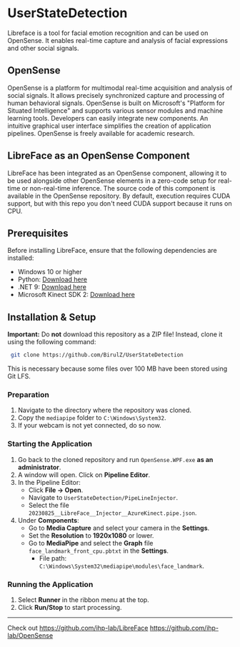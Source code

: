 # UserStateDetection

Libreface is a tool for facial emotion recognition and can be used on OpenSense. It enables real-time capture and analysis of facial expressions and other social signals.

## OpenSense

OpenSense is a platform for multimodal real-time acquisition and analysis of social signals. It allows precisely synchronized capture and processing of human behavioral signals. OpenSense is built on Microsoft's "Platform for Situated Intelligence" and supports various sensor modules and machine learning tools. Developers can easily integrate new components. An intuitive graphical user interface simplifies the creation of application pipelines. OpenSense is freely available for academic research.

## LibreFace as an OpenSense Component

LibreFace has been integrated as an OpenSense component, allowing it to be used alongside other OpenSense elements in a zero-code setup for real-time or non-real-time inference. The source code of this component is available in the OpenSense repository. By default, execution requires CUDA support, but with this repo you don't need CUDA support because it runs on CPU.

## Prerequisites

Before installing LibreFace, ensure that the following dependencies are installed:

- Windows 10 or higher
- Python: [Download here](https://www.python.org/downloads/)
- .NET 9: [Download here](https://dotnet.microsoft.com/en-us/download/dotnet/9.0)
- Microsoft Kinect SDK 2: [Download here](https://www.microsoft.com/en-us/download/details.aspx?id=44561)

## Installation & Setup

**Important:** Do **not** download this repository as a ZIP file! Instead, clone it using the following command:

```sh
 git clone https://github.com/BirulZ/UserStateDetection
```

This is necessary because some files over 100 MB have been stored using Git LFS.

### Preparation

1. Navigate to the directory where the repository was cloned.
2. Copy the `mediapipe` folder to `C:\Windows\System32`.
3. If your webcam is not yet connected, do so now.

### Starting the Application

1. Go back to the cloned repository and run `OpenSense.WPF.exe` **as an administrator**.
2. A window will open. Click on **Pipeline Editor**.
3. In the Pipeline Editor:
   - Click **File -> Open**.
   - Navigate to `UserStateDetection/PipeLineInjector`.
   - Select the file `20230825__LibreFace__Injector__AzureKinect.pipe.json`.
4. Under **Components**:
   - Go to **Media Capture** and select your camera in the **Settings**.
   - Set the **Resolution** to **1920x1080** or lower.
   - Go to **MediaPipe** and select the **Graph** file `face_landmark_front_cpu.pbtxt` in the **Settings**.
     - File path: `C:\Windows\System32\mediapipe\modules\face_landmark`.

### Running the Application

1. Select **Runner** in the ribbon menu at the top.
2. Click **Run/Stop** to start processing.

---
Check out 
https://github.com/ihp-lab/LibreFace
https://github.com/ihp-lab/OpenSense
